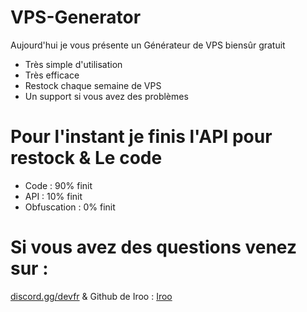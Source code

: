 # VPS-Generator

Aujourd'hui je vous présente un Générateur de VPS biensûr gratuit

- Très simple d'utilisation
- Très efficace 
- Restock chaque semaine de VPS
- Un support si vous avez des problèmes

# Pour l'instant je finis l'API pour restock & Le code
- Code : 90% finit
- API : 10% finit
- Obfuscation : 0% finit

# Si vous avez des questions venez sur :
[discord.gg/devfr](https://discord.gg/devfr) & Github de Iroo : [Iroo](https://github.com/bichoute/)
